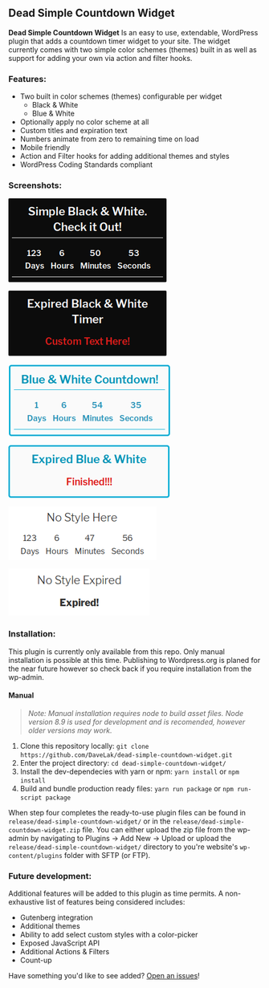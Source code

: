 ## Dead Simple Countdown Widget

**Dead Simple Countdown Widget** Is an easy to use, extendable, WordPress 
plugin that adds a countdown timer widget to your site. The widget 
currently comes with two simple color schemes (themes) built in as well 
as support for adding your own via action and filter hooks.

### Features:
* Two built in color schemes (themes) configurable per widget
  * Black & White
  * Blue & White
* Optionally apply no color scheme at all
* Custom titles and expiration text
* Numbers animate from zero to remaining time on load
* Mobile friendly
* Action and Filter hooks for adding additional themes and styles
* WordPress Coding Standards compliant

### Screenshots:

![Dead Simple Countdown - Black and White](.github/Dead-Simple-Countdown-Black-and-White.png "Black & White")

![Dead Simple Countdown - Black and White Expired](.github/Dead-Simple-Countdown-Black-and-White-Expired.png "Black & White Expired")

![Dead Simple Countdown - Blue and White](.github/Dead-Simple-Countdown-Blue-and-White.png "Blue & White")

![Dead Simple Countdown - Blue and White Expired](.github/Dead-Simple-Countdown-Blue-and-White-Expired.png "Blue & White Expired")

![Dead Simple Countdown - No Theme](.github/Dead-Simple-Countdown-No-Style.png "No Style")

![Dead Simple Countdown - No Style Expired](.github/Dead-Simple-Countdown-No-Style-Expired.png "No Style Expired")

### Installation:

This plugin is currently only available from this repo. Only manual installation
is possible at this time. Publishing to Wordpress.org is planed for the near 
future however so check back if you require installation from the wp-admin.

#### Manual
>_Note: Manual installation requires node to build asset files. Node version 
8.9 is used for development and is recomended, however older versions may work._

1. Clone this repository locally: `git clone https://github.com/DaveLak/dead-simple-countdown-widget.git`
1. Enter the project directory: `cd dead-simple-countdown-widget/`
1. Install the dev-dependecies with yarn or npm: `yarn install` or `npm install`
1. Build and bundle production ready files: `yarn run package` or `npm run-script package`

When step four completes the ready-to-use plugin files can be found in 
`release/dead-simple-countdown-widget/` or in the `release/dead-simple-countdown-widget.zip` 
file. You can either upload the zip file from the wp-admin by navigating to Plugins -> Add New -> Upload or upload the `release/dead-simple-countdown-widget/` directory to you're website's `wp-content/plugins` folder with SFTP (or FTP).


### Future development:
Additional features will be added to this plugin as time permits. 
A non-exhaustive list of features being considered includes:
* Gutenberg integration
* Additional themes
* Ability to add select custom styles with a color-picker
* Exposed JavaScript API
* Additional Actions & Filters
* Count-up

Have something you'd like to see added? [Open an issues](https://github.com/DaveLak/dead-simple-countdown-widget/issues/new)!

